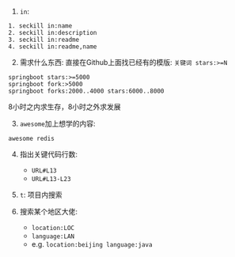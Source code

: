 1. `in`:

```
1. seckill in:name
2. seckill in:description
3. seckill in:readme
4. seckill in:readme,name
```

2. 需求什么东西: 直接在Github上面找已经有的模版: `关键词 stars:>=N`

```
springboot stars:>=5000
springboot fork:>5000
springboot forks:2000..4000 stars:6000..8000
```

8小时之内求生存，8小时之外求发展

3. `awesome`加上想学的内容:
```
awesome redis
```

4. 指出关键代码行数: 
	- `URL#L13`
	- `URL#L13-L23`

5. `t`: 项目内搜索

6. 搜索某个地区大佬:
	- `location:LOC`
	- `language:LAN`
	- e.g. `location:beijing language:java`


